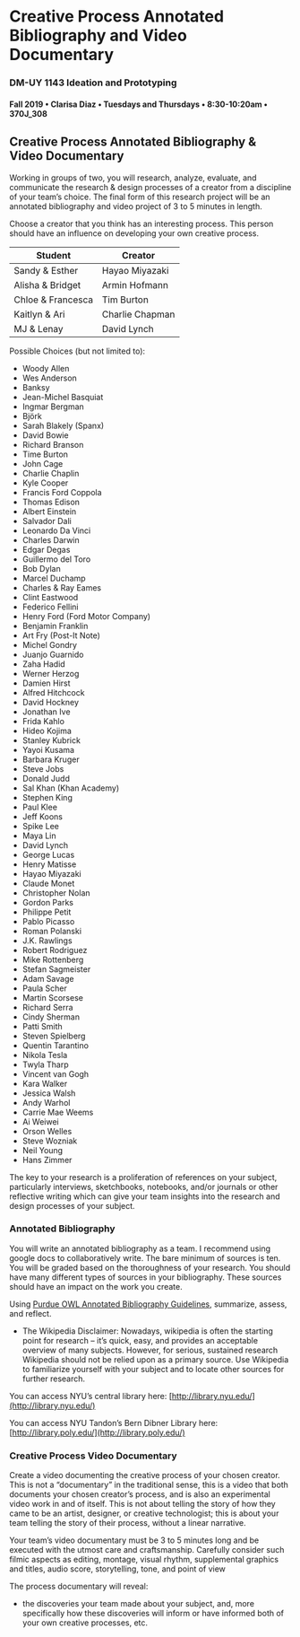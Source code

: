 # Creative Process Annotated Bibliography and Video Documentary

### DM-UY 1143 Ideation and Prototyping

#### Fall 2019 • Clarisa Diaz • Tuesdays and Thursdays • 8:30-10:20am • 370J_308

## Creative Process Annotated Bibliography & Video Documentary

Working in groups of two, you will research, analyze, evaluate, and communicate the research & design processes of a creator from a discipline of your team’s choice. The final form of this research project will be an annotated bibliography and video project of 3 to 5 minutes in length.

Choose a creator that you think has an interesting process. This person should have an influence on developing your own creative process.

Student | Creator
--- | --- 
Sandy & Esther | Hayao Miyazaki 
Alisha & Bridget | Armin Hofmann
Chloe & Francesca | Tim Burton 
Kaitlyn & Ari | Charlie Chapman
MJ & Lenay | David Lynch



Possible Choices \(but not limited to\):

* Woody Allen
* Wes Anderson
* Banksy
* Jean-Michel Basquiat
* Ingmar Bergman
* Björk
* Sarah Blakely \(Spanx\)
* David Bowie
* Richard Branson
* Time Burton
* John Cage
* Charlie Chaplin
* Kyle Cooper
* Francis Ford Coppola
* Thomas Edison
* Albert Einstein
* Salvador Dali
* Leonardo Da Vinci
* Charles Darwin
* Edgar Degas
* Guillermo del Toro
* Bob Dylan
* Marcel Duchamp
* Charles & Ray Eames
* Clint Eastwood
* Federico Fellini
* Henry Ford \(Ford Motor Company\)
* Benjamin Franklin
* Art Fry \(Post-It Note\)
* Michel Gondry
* Juanjo Guarnido 
* Zaha Hadid
* Werner Herzog
* Damien Hirst
* Alfred Hitchcock
* David Hockney
* Jonathan Ive
* Frida Kahlo
* Hideo Kojima
* Stanley Kubrick
* Yayoi Kusama
* Barbara Kruger
* Steve Jobs
* Donald Judd
* Sal Khan \(Khan Academy\)
* Stephen King 
* Paul Klee
* Jeff Koons
* Spike Lee
* Maya Lin
* David Lynch
* George Lucas
* Henry Matisse
* Hayao Miyazaki
* Claude Monet
* Christopher Nolan 
* Gordon Parks
* Philippe Petit
* Pablo Picasso
* Roman Polanski
* J.K. Rawlings 
* Robert Rodriguez
* Mike Rottenberg 
* Stefan Sagmeister
* Adam Savage
* Paula Scher
* Martin Scorsese
* Richard Serra
* Cindy Sherman
* Patti Smith
* Steven Spielberg
* Quentin Tarantino
* Nikola Tesla
* Twyla Tharp
* Vincent van Gogh
* Kara Walker
* Jessica Walsh
* Andy Warhol
* Carrie Mae Weems
* Ai Weiwei
* Orson Welles
* Steve Wozniak
* Neil Young
* Hans Zimmer

The key to your research is a proliferation of references on your subject, particularly interviews, sketchbooks, notebooks, and/or journals or other reflective writing which can give your team insights into the research and design processes of your subject.

### Annotated Bibliography

You will write an annotated bibliography as a team. I recommend using google docs to collaboratively write. The bare minimum of sources is ten. You will be graded based on the thoroughness of your research.  You should have many different types of sources in your bibliography.  These sources should have an impact on the work you create.

Using [Purdue OWL Annotated Bibliography Guidelines](https://owl.english.purdue.edu/owl/resource/614/01/), summarize, assess, and reflect.

* The Wikipedia Disclaimer: Nowadays, wikipedia is often the starting point for research – it’s quick, easy, and provides an acceptable overview of many subjects. However, for serious, sustained research Wikipedia should not be relied upon as a primary source. Use Wikipedia to familiarize yourself with your subject and to locate other sources for further research.

You can access NYU’s central library here: [http://library.nyu.edu/](http://library.nyu.edu/)

You can access NYU Tandon’s Bern Dibner Library here: [http://library.poly.edu/](http://library.poly.edu/)

### Creative Process Video Documentary

Create a video documenting the creative process of your chosen creator. This is not a “documentary” in the traditional sense, this is a video that both documents your chosen creator’s process, and is also an experimental video work in and of itself. This is not about telling the story of how they came to be an artist, designer, or creative technologist; this is about your team telling the story of their process, without a linear narrative.

Your team’s video documentary must be 3 to 5 minutes long and be executed with the utmost care and craftsmanship. Carefully consider such filmic aspects as editing, montage, visual rhythm, supplemental graphics and titles, audio score, storytelling, tone, and point of view

The process documentary will reveal:

* the discoveries your team made about your subject, and, more specifically how these discoveries will inform or have informed both of your own creative processes, etc.

